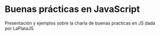 Buenas prácticas en JavaScript
=========

Presentación y ejemplos sobre la charla de buenas practicas en JS dada por LaPlataJS
